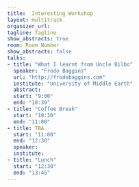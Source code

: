 ```yaml
---
title:  Interesting Workshop
layout: multitrack
organizer_url: 
tagline: Tagline
show_abstracts: true
room: Room Number
show_abstracts: false
talks:
- title: "What I learnt from Uncle Bilbo"
  speaker: "Frodo Baggins"
  url: "http://frodobaggins.com"
  institute: "University of Middle Earth"
  abstract: 
  start: "9:00"
  end: "10:30"
- title: "Coffee Break"
  start: "10:30"
  end: "11:00"
- title: TBA
  start: "11:00"
  end: "12:30"
  speaker: 
  institute: 
- title: "Lunch"
  start: "12:30"
  end: "13:45"
---
```



